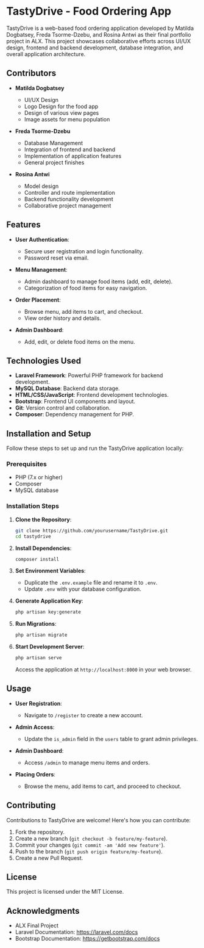 # TastyDrive - Food Ordering App

TastyDrive is a web-based food ordering application developed by Matilda Dogbatsey, Freda Tsorme-Dzebu, and Rosina Antwi as their final portfolio project in ALX. This project showcases collaborative efforts across UI/UX design, frontend and backend development, database integration, and overall application architecture.

## Contributors

- **Matilda Dogbatsey**
  - UI/UX Design
  - Logo Design for the food app
  - Design of various view pages
  - Image assets for menu population

- **Freda Tsorme-Dzebu**
  - Database Management
  - Integration of frontend and backend
  - Implementation of application features
  - General project finishes

- **Rosina Antwi**
  - Model design
  - Controller and route implementation
  - Backend functionality development
  - Collaborative project management

## Features

- **User Authentication**:
  - Secure user registration and login functionality.
  - Password reset via email.

- **Menu Management**:
  - Admin dashboard to manage food items (add, edit, delete).
  - Categorization of food items for easy navigation.

- **Order Placement**:
  - Browse menu, add items to cart, and checkout.
  - View order history and details.

- **Admin Dashboard**:
  - Add, edit, or delete food items on the menu.

## Technologies Used

- **Laravel Framework**: Powerful PHP framework for backend development.
- **MySQL Database**: Backend data storage.
- **HTML/CSS/JavaScript**: Frontend development technologies.
- **Bootstrap**: Frontend UI components and layout.
- **Git**: Version control and collaboration.
- **Composer**: Dependency management for PHP.

## Installation and Setup

Follow these steps to set up and run the TastyDrive application locally:

### Prerequisites

- PHP (7.x or higher)
- Composer
- MySQL database

### Installation Steps

1. **Clone the Repository**:
   ```bash
   git clone https://github.com/yourusername/TastyDrive.git
   cd tastydrive
   ```

2. **Install Dependencies**:
   ```bash
   composer install
   ```

3. **Set Environment Variables**:
   - Duplicate the `.env.example` file and rename it to `.env`.
   - Update `.env` with your database configuration.

4. **Generate Application Key**:
   ```bash
   php artisan key:generate
   ```

5. **Run Migrations**:
   ```bash
   php artisan migrate
   ```

6. **Start Development Server**:
   ```bash
   php artisan serve
   ```

   Access the application at `http://localhost:8000` in your web browser.

## Usage

- **User Registration**:
  - Navigate to `/register` to create a new account.
  
- **Admin Access**:
  - Update the `is_admin` field in the `users` table to grant admin privileges.

- **Admin Dashboard**:
  - Access `/admin` to manage menu items and orders.

- **Placing Orders**:
  - Browse the menu, add items to cart, and proceed to checkout.

## Contributing

Contributions to TastyDrive are welcome! Here's how you can contribute:

1. Fork the repository.
2. Create a new branch (`git checkout -b feature/my-feature`).
3. Commit your changes (`git commit -am 'Add new feature'`).
4. Push to the branch (`git push origin feature/my-feature`).
5. Create a new Pull Request.

## License

This project is licensed under the MIT License.

## Acknowledgments

- ALX Final Project
- Laravel Documentation: https://laravel.com/docs
- Bootstrap Documentation: https://getbootstrap.com/docs
